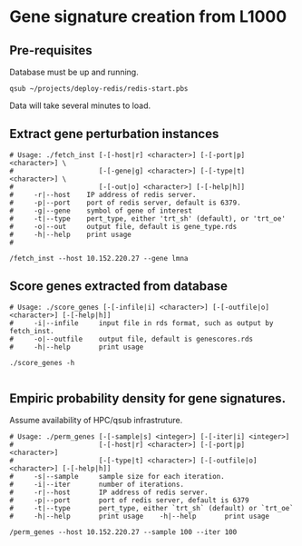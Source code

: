 # Gene signature creation from L1000

## Pre-requisites

Database must be up and running.

```
qsub ~/projects/deploy-redis/redis-start.pbs
```

Data will take several minutes to load. 

## Extract gene perturbation instances

```
# Usage: ./fetch_inst [-[-host|r] <character>] [-[-port|p] <character>] \
#                     [-[-gene|g] <character>] [-[-type|t] <character>] \
#                     [-[-out|o] <character>] [-[-help|h]]
#     -r|--host    IP address of redis server.
#     -p|--port    port of redis server, default is 6379.
#     -g|--gene    symbol of gene of interest
#     -t|--type    pert_type, either 'trt_sh' (default), or 'trt_oe'
#     -o|--out     output file, default is gene_type.rds
#     -h|--help    print usage
#

/fetch_inst --host 10.152.220.27 --gene lmna

```

## Score genes extracted from database

```
# Usage: ./score_genes [-[-infile|i] <character>] [-[-outfile|o] <character>] [-[-help|h]]
#     -i|--infile     input file in rds format, such as output by fetch_inst.
#     -o|--outfile    output file, default is genescores.rds
#     -h|--help       print usage

./score_genes -h
    
```

## Empiric probability density for gene signatures.

Assume availability of HPC/qsub infrastruture.

```
# Usage: ./perm_genes [-[-sample|s] <integer>] [-[-iter|i] <integer>] 
#                     [-[-host|r] <character>] [-[-port|p] <character>] 
#                     [-[-type|t] <character>] [-[-outfile|o] <character>] [-[-help|h]]
#     -s|--sample     sample size for each iteration.
#     -i|--iter       number of iterations.
#     -r|--host       IP address of redis server.
#     -p|--port       port of redis server, default is 6379
#     -t|--type       pert_type, either `trt_sh` (default) or `trt_oe`
#     -h|--help       print usage    -h|--help       print usage

/perm_genes --host 10.152.220.27 --sample 100 --iter 100

```


